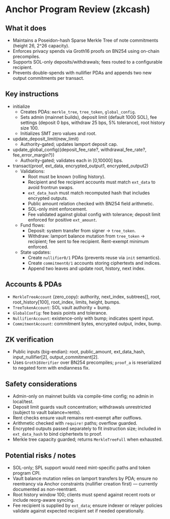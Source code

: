 # Anchor Program Review (zkcash)

## What it does
- Maintains a Poseidon-hash Sparse Merkle Tree of note commitments (height 26, 2^26 capacity).
- Enforces privacy spends via Groth16 proofs on BN254 using on-chain precompiles.
- Supports SOL-only deposits/withdrawals; fees routed to a configurable recipient.
- Prevents double-spends with nullifier PDAs and appends two new output commitments per transact.

## Key instructions
- initialize
  - Creates PDAs: `merkle_tree`, `tree_token`, `global_config`.
  - Sets admin (mainnet builds), deposit limit (default 1000 SOL), fee settings (deposit 0 bps, withdraw 25 bps, 5% tolerance), root history size 100.
  - Initializes SMT zero values and root.
- update_deposit_limit(new_limit)
  - Authority-gated; updates lamport deposit cap.
- update_global_config({deposit_fee_rate?, withdrawal_fee_rate?, fee_error_margin?})
  - Authority-gated; validates each in [0,10000] bps.
- transact(proof, ext_data, encrypted_output1, encrypted_output2)
  - Validations:
    - Root must be known (rolling history).
    - Recipient and fee recipient accounts must match `ext_data` to avoid frontrun swaps.
    - `ext_data_hash` must match recomputed hash that includes encrypted outputs.
    - Public amount relation checked with BN254 field arithmetic.
    - SOL-only mint enforcement.
    - Fee validated against global config with tolerance; deposit limit enforced for positive `ext_amount`.
  - Fund flows:
    - Deposit: system transfer from signer → `tree_token`.
    - Withdraw: lamport balance mutation from `tree_token` → recipient; fee sent to fee recipient. Rent-exempt minimum enforced.
  - State updates:
    - Create `nullifier0/1` PDAs (prevents reuse via `init` semantics).
    - Create `commitment0/1` accounts storing ciphertexts and indices.
    - Append two leaves and update root, history, next index.

## Accounts & PDAs
- `MerkleTreeAccount` (zero_copy): authority, next_index, subtrees[], root, root_history[100], root_index, limits, height, bumps.
- `TreeTokenAccount`: SOL vault authority + bump.
- `GlobalConfig`: fee basis points and tolerance.
- `NullifierAccount`: existence-only with bump; indicates spent input.
- `CommitmentAccount`: commitment bytes, encrypted output, index, bump.

## ZK verification
- Public inputs (big-endian): root, public_amount, ext_data_hash, input_nullifier[2], output_commitment[2].
- Uses `Groth16Verifier` over BN254 precompiles; `proof_a` is reserialized to negated form with endianness fix.

## Safety considerations
- Admin-only on mainnet builds via compile-time config; no admin in local/test.
- Deposit limit guards vault concentration; withdrawals unrestricted (subject to vault balance+rents).
- Rent checks ensure vault remains rent-exempt after outflows.
- Arithmetic checked with `require!` paths; overflow guarded.
- Encrypted outputs passed separately to fit instruction size; included in `ext_data_hash` to bind ciphertexts to proof.
- Merkle tree capacity guarded; returns `MerkleTreeFull` when exhausted.

## Potential risks / notes
- SOL-only; SPL support would need mint-specific paths and token program CPI.
- Vault balance mutation relies on lamport transfers by PDA; ensure no reentrancy via Anchor constraints (nullifier creation first) — currently documented as non-reentrant.
- Root history window 100; clients must spend against recent roots or include reorg-aware syncing.
- Fee recipient is supplied by `ext_data`; ensure indexer or relayer policies validate against expected recipient set if needed operationally.

